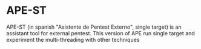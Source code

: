 # APE-ST
APE-ST (in spanish "Asistente de Pentest Externo", single target) is an assistant tool for external pentest. This version of APE run single target and experiment the multi-threading with other techniques
